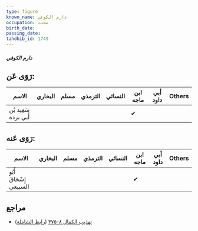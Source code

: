 ```yaml
---
type: figure
known_name: دارم الكوفي
occupation: محدث
birth_date:
passing_date:
tahdhib_id: 1749
---
```

##### دارم الكوفي

## رَوَى عَن:
| الاسم                | البخاري | مسلم | الترمذي | النسائي | ابن ماجه | أبي داود | Others |
| -------------------- | ------- | ---- | ------- | ------- | -------- | -------- | ------ |
| سَعِيد بْن أَبي بردة |         |      |         |         | ✔        |          |        |
## رَوَى عَنه:
| الاسم                   | البخاري | مسلم | الترمذي | النسائي | ابن ماجه | أبي داود | Others |
| ----------------------- | ------- | ---- | ------- | ------- | -------- | -------- | ------ |
| أَبُو إِسْحَاقَ السبيعي |         |      |         |         | ✔        |          |        |
## مراجع
- [تهذيب الكمال ٨-٣٧٥](obsidian://open?vault=Tahdhib-al-Kamal&file=Figures/١٧٤٩-دارم%20الكوفي) ([رابط الشاملة](https://shamela.ws/book/3722/4086))